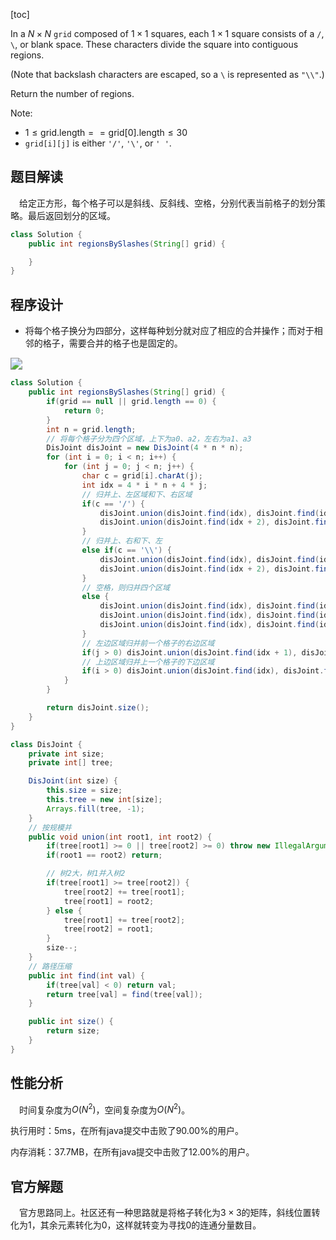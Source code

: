 [toc]

In a $N \times N$ `grid` composed of $1 \times 1$ squares, each $1 \times 1$ square consists of a `/`, `\`, or blank space.  These characters divide the square into contiguous regions.

(Note that backslash characters are escaped, so a `\` is represented as `"\\"`.)

Return the number of regions.



Note:

* $1 \le \text{grid.length} == \text{grid[0].length} \le 30$
* `grid[i][j]` is either `'/'`, `'\'`, or `' '`.



## 题目解读

&emsp;给定正方形，每个格子可以是斜线、反斜线、空格，分别代表当前格子的划分策略。最后返回划分的区域。

```java
class Solution {
    public int regionsBySlashes(String[] grid) {

    }
}
```

## 程序设计

* 将每个格子换分为四部分，这样每种划分就对应了相应的合并操作；而对于相邻的格子，需要合并的格子也是固定的。

<img src="../images/#959.png" style="zoom:120%;" />

```java
class Solution {
    public int regionsBySlashes(String[] grid) {
        if(grid == null || grid.length == 0) {
            return 0;
        }
        int n = grid.length;
        // 将每个格子分为四个区域，上下为a0、a2，左右为a1、a3
        DisJoint disJoint = new DisJoint(4 * n * n);
        for (int i = 0; i < n; i++) {
            for (int j = 0; j < n; j++) {
                char c = grid[i].charAt(j);
                int idx = 4 * i * n + 4 * j;
                // 归并上、左区域和下、右区域
                if(c == '/') {
                    disJoint.union(disJoint.find(idx), disJoint.find(idx + 1));
                    disJoint.union(disJoint.find(idx + 2), disJoint.find(idx + 3));
                }
                // 归并上、右和下、左
                else if(c == '\\') {
                    disJoint.union(disJoint.find(idx), disJoint.find(idx + 3));
                    disJoint.union(disJoint.find(idx + 2), disJoint.find(idx + 1));
                }
                // 空格，则归并四个区域
                else {
                    disJoint.union(disJoint.find(idx), disJoint.find(idx + 1));
                    disJoint.union(disJoint.find(idx), disJoint.find(idx + 2));
                    disJoint.union(disJoint.find(idx), disJoint.find(idx + 3));
                }
                // 左边区域归并前一个格子的右边区域
                if(j > 0) disJoint.union(disJoint.find(idx + 1), disJoint.find(idx - 1));
                // 上边区域归并上一个格子的下边区域
                if(i > 0) disJoint.union(disJoint.find(idx), disJoint.find(idx - 4 * n + 2));
            }
        }

        return disJoint.size();
    }
}

class DisJoint {
    private int size;
    private int[] tree;

    DisJoint(int size) {
        this.size = size;
        this.tree = new int[size];
        Arrays.fill(tree, -1);
    }
    // 按规模并
    public void union(int root1, int root2) {
        if(tree[root1] >= 0 || tree[root2] >= 0) throw new IllegalArgumentException("not a root");
        if(root1 == root2) return;

        // 树2大，树1并入树2
        if(tree[root1] >= tree[root2]) {
            tree[root2] += tree[root1];
            tree[root1] = root2;
        } else {
            tree[root1] += tree[root2];
            tree[root2] = root1;
        }
        size--;
    }
    // 路径压缩
    public int find(int val) {
        if(tree[val] < 0) return val;
        return tree[val] = find(tree[val]);
    }

    public int size() {
        return size;
    }
}
```

## 性能分析

&emsp;时间复杂度为$O(N^2)$，空间复杂度为$O(N^2)$。

执行用时：5ms，在所有java提交中击败了90.00%的用户。

内存消耗：37.7MB，在所有java提交中击败了12.00%的用户。

## 官方解题

&emsp;官方思路同上。社区还有一种思路就是将格子转化为$3 \times 3$的矩阵，斜线位置转化为1，其余元素转化为0，这样就转变为寻找0的连通分量数目。